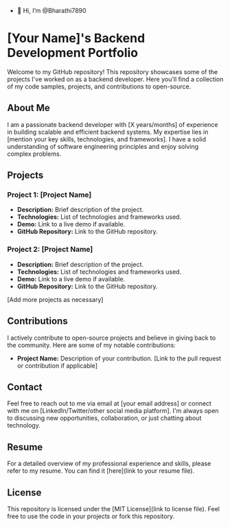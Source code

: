 - 👋 Hi, I’m @Bharathi7890
# [Your Name]'s Backend Development Portfolio

Welcome to my GitHub repository! This repository showcases some of the projects I've worked on as a backend developer. Here you'll find a collection of my code samples, projects, and contributions to open-source.

## About Me

I am a passionate backend developer with [X years/months] of experience in building scalable and efficient backend systems. My expertise lies in [mention your key skills, technologies, and frameworks]. I have a solid understanding of software engineering principles and enjoy solving complex problems.

## Projects

### Project 1: [Project Name]

- **Description:** Brief description of the project.
- **Technologies:** List of technologies and frameworks used.
- **Demo:** Link to a live demo if available.
- **GitHub Repository:** Link to the GitHub repository.

### Project 2: [Project Name]

- **Description:** Brief description of the project.
- **Technologies:** List of technologies and frameworks used.
- **Demo:** Link to a live demo if available.
- **GitHub Repository:** Link to the GitHub repository.

[Add more projects as necessary]

## Contributions

I actively contribute to open-source projects and believe in giving back to the community. Here are some of my notable contributions:

- **Project Name:** Description of your contribution. [Link to the pull request or contribution if applicable]

## Contact

Feel free to reach out to me via email at [your email address] or connect with me on [LinkedIn/Twitter/other social media platform]. I'm always open to discussing new opportunities, collaboration, or just chatting about technology.

## Resume

For a detailed overview of my professional experience and skills, please refer to my resume. You can find it [here](link to your resume file).

## License

This repository is licensed under the [MIT License](link to license file). Feel free to use the code in your projects or fork this repository.

<!---
Bharathi7890/Bharathi7890 is a ✨ special ✨ repository because its `README.md` (this file) appears on your GitHub profile.
You can click the Preview link to take a look at your changes.
--->
